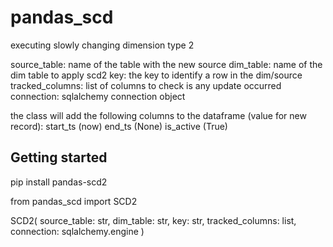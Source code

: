 # pandas_scd

executing slowly changing dimension type 2

source_table: name of the table with the new source
dim_table: name of the dim table to apply scd2
key: the key to identify a row in the dim/source
tracked_columns: list of columns to check is any update occurred
connection: sqlalchemy connection object

the class will add the following columns to the dataframe (value for new record):
start_ts (now)
end_ts (None)
is_active (True)


## Getting started

pip install pandas-scd2

from pandas_scd import SCD2

SCD2(   source_table: str,
        dim_table: str,
        key: str,
        tracked_columns: list,
        connection: sqlalchemy.engine
    )


